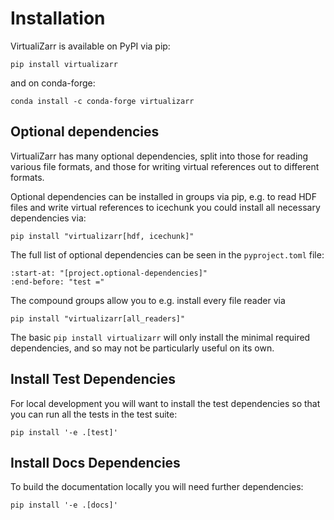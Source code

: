 # Installation

VirtualiZarr is available on PyPI via pip:

```shell
pip install virtualizarr
```

and on conda-forge:

```shell
conda install -c conda-forge virtualizarr
```

## Optional dependencies

VirtualiZarr has many optional dependencies, split into those for reading various file formats, and those for writing virtual references out to different formats.

Optional dependencies can be installed in groups via pip, e.g. to read HDF files and write virtual references to icechunk you could install all necessary dependencies via:

```shell
pip install "virtualizarr[hdf, icechunk]"
```

The full list of optional dependencies can be seen in the `pyproject.toml` file:

```{literalinclude} ../pyproject.toml
:start-at: "[project.optional-dependencies]"
:end-before: "test ="

```

The compound groups allow you to e.g. install every file reader via 

```shell
pip install "virtualizarr[all_readers]"
```

The basic `pip install virtualizarr` will only install the minimal required dependencies, and so may not be particularly useful on its own.

## Install Test Dependencies

For local development you will want to install the test dependencies so that you can run all the tests in the test suite:

```shell
pip install '-e .[test]'
```

## Install Docs Dependencies

To build the documentation locally you will need further dependencies:

```shell
pip install '-e .[docs]'
```

